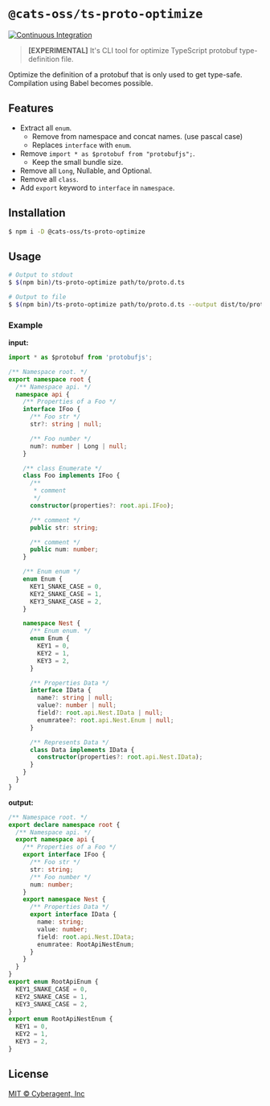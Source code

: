 # `@cats-oss/ts-proto-optimize`

[![Continuous Integration](https://github.com/cats-oss/ts-proto-optimize/actions/workflows/ci.yml/badge.svg)](https://github.com/cats-oss/ts-proto-optimize/actions/workflows/ci.yml)

> **[EXPERIMENTAL]** It's CLI tool for optimize TypeScript protobuf type-definition file.

Optimize the definition of a protobuf that is only used to get type-safe. Compilation using Babel becomes possible.

## Features

- Extract all `enum`.
  - Remove from namespace and concat names. (use pascal case)
  - Replaces `interface` with `enum`.
- Remove `import * as $protobuf from "protobufjs";`.
  - Keep the small bundle size.
- Remove all `Long`, Nullable, and Optional.
- Remove all `class`.
- Add `export` keyword to `interface` in `namespace`.

## Installation

```bash
$ npm i -D @cats-oss/ts-proto-optimize
```

## Usage

```bash
# Output to stdout
$ $(npm bin)/ts-proto-optimize path/to/proto.d.ts

# Output to file
$ $(npm bin)/ts-proto-optimize path/to/proto.d.ts --output dist/to/proto.ts
```

### Example

**input:**

```typescript
import * as $protobuf from 'protobufjs';

/** Namespace root. */
export namespace root {
  /** Namespace api. */
  namespace api {
    /** Properties of a Foo */
    interface IFoo {
      /** Foo str */
      str?: string | null;

      /** Foo number */
      num?: number | Long | null;
    }

    /** class Enumerate */
    class Foo implements IFoo {
      /**
       * comment
       */
      constructor(properties?: root.api.IFoo);

      /** comment */
      public str: string;

      /** comment */
      public num: number;
    }

    /** Enum enum */
    enum Enum {
      KEY1_SNAKE_CASE = 0,
      KEY2_SNAKE_CASE = 1,
      KEY3_SNAKE_CASE = 2,
    }

    namespace Nest {
      /** Enum enum. */
      enum Enum {
        KEY1 = 0,
        KEY2 = 1,
        KEY3 = 2,
      }

      /** Properties Data */
      interface IData {
        name?: string | null;
        value?: number | null;
        field?: root.api.Nest.IData | null;
        enumratee?: root.api.Nest.Enum | null;
      }

      /** Represents Data */
      class Data implements IData {
        constructor(properties?: root.api.Nest.IData);
      }
    }
  }
}
```

**output:**

```typescript
/** Namespace root. */
export declare namespace root {
  /** Namespace api. */
  export namespace api {
    /** Properties of a Foo */
    export interface IFoo {
      /** Foo str */
      str: string;
      /** Foo number */
      num: number;
    }
    export namespace Nest {
      /** Properties Data */
      export interface IData {
        name: string;
        value: number;
        field: root.api.Nest.IData;
        enumratee: RootApiNestEnum;
      }
    }
  }
}
export enum RootApiEnum {
  KEY1_SNAKE_CASE = 0,
  KEY2_SNAKE_CASE = 1,
  KEY3_SNAKE_CASE = 2,
}
export enum RootApiNestEnum {
  KEY1 = 0,
  KEY2 = 1,
  KEY3 = 2,
}
```

## License

[MIT © Cyberagent, Inc](./LICENSE)
